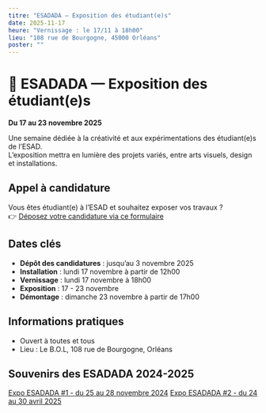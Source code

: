 ```yaml
---
titre: "ESADADA — Exposition des étudiant(e)s"
date: 2025-11-17
heure: "Vernissage : le 17/11 à 18h00"
lieu: "108 rue de Bourgogne, 45000 Orléans"
poster: ""
---
```


# 🎨 ESADADA — Exposition des étudiant(e)s
**Du 17 au 23 novembre 2025**

Une semaine dédiée à la créativité et aux expérimentations des étudiant(e)s de l’ESAD.  
L’exposition mettra en lumière des projets variés, entre arts visuels, design et installations.

## Appel à candidature
Vous êtes étudiant(e) à l’ESAD et souhaitez exposer vos travaux ?  
👉 [Déposez votre candidature via ce formulaire](LIEN_GOOGLE_FORM)

## Dates clés
- **Dépôt des candidatures** : jusqu’au 3 novembre 2025  
- **Installation** : lundi 17 novembre à partir de 12h00
- **Vernissage** : lundi 17 novembre à 18h00 
- **Exposition** : 17 - 23 novembre
- **Démontage** : dimanche 23 novembre à partir de 17h00


## Informations pratiques
- Ouvert à toutes et tous
- Lieu : Le B.O.L, 108 rue de Bourgogne, Orléans

## Souvenirs des ESADADA 2024-2025
[Expo ESADADA #1 - du 25 au 28 novembre 2024](https://www.instagram.com/p/DDZ0GlIMQkH/)
[Expo ESADADA #2 - du 24 au 30 avril 2025](https://www.instagram.com/p/DJR7FzDKe40/)